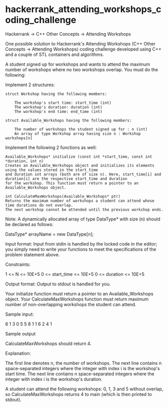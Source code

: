 # hackerrank_attending_workshops_coding_challenge

Hackerrank -> C++ Other Concepts -> Attending Workshops

One possible solution to Hackerrank's Attending Workshops (C++ Other Concepts -> Attending Workshops) coding challenge 
developed using C++ and a couple of STL containers and algorithms.

A student signed up for workshops and wants to attend the maximum number of workshops where no two workshops overlap. You must do the following:

Implement 2 structures:

    struct Workshop having the following members:
        
        The workshop's start time: start_time (int)
        The workshop's duration: duration (int)
        The workshop's end time: end_time (int)

    struct Available_Workshops having the following members:
    
        The number of workshops the student signed up for : n (int)
        An array of type Workshop array having size n : Workshop workshops[n]

Implement the following 2 functions as well:

    Available_Workshops* initialize (const int *start_time, const int *duration, int n)
    Creates an Available_Workshops object and initializes its elements using the values stored in the start_time 
    and duration int arrays (both are of size n). Here, start_time[i] and duration[i] are the respective start_time and duration 
    for the workshop. This function must return a pointer to an Available_Workshops object.

    int CalculateMaxWorkshops(Available_Workshops* ptr)
    Returns the maximum number of workshops a student can attend whose time durations do not overlap. 
    The next workshop cannot be attended until the previous workshop ends.

Note: A dynamically allocated array of type DataType* with size (n) should be declared as follows:

DataType* arrayName = new DataType[n];

Input format:
Input from stdin is handled by the locked code in the editor; you simply need to write your functions to meet the specifications of the problem statement above.

Constraints:

1 <= N <= 10E+5
0 <= start_time <= 10E+5
0 <= duration <= 10E+5

Output format:
Output to stdout is handled for you.

Your initialize function must return a pointer to an Available_Workshops object.
Your CalculateMaxWorkshops function must return maximum number of non-overlapping workshops the student can attend.

Sample input:

6
1 3 0 5 5 8
1 1 6 2 4 1

Sample output

CalculateMaxWorkshops should return 4.

Explanation:

The first line denotes n, the number of workshops.
The next line contains n space-separated integers where the integer with index i is the workshop's start time.
The next line contains n space-separated integers where the integer with index i is the workshop's duration.

A student can attend the following workshops: 0, 1, 3 and 5 without overlap, so CalculateMaxWorkshops returns 4 to main 
(which is then printed to stdout).
